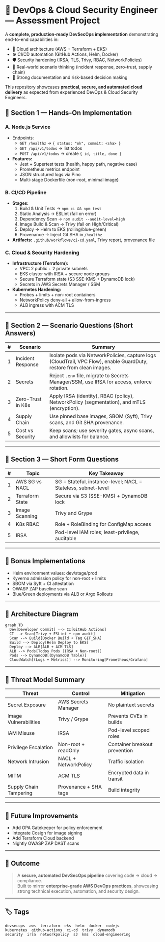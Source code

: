 # 🚀 DevOps & Cloud Security Engineer — Assessment Project

A **complete, production-ready DevSecOps implementation** demonstrating end-to-end capabilities in:
- 🧠 Cloud architecture (AWS + Terraform + EKS)
- ⚙️ CI/CD automation (GitHub Actions, Helm, Docker)
- 🛡️ Security hardening (IRSA, TLS, Trivy, RBAC, NetworkPolicies)
- 🧩 Real-world scenario thinking (incident response, zero-trust, supply chain)
- 💬 Strong documentation and risk-based decision making

This repository showcases **practical, secure, and automated cloud delivery** as expected from experienced DevOps & Cloud Security Engineers.


## 🧱 Section 1 — Hands-On Implementation

### A. Node.js Service
- Endpoints:
  - `GET /healthz` → `{ status: "ok", commit: <sha> }`
  - `GET /api/v1/todos` → list todos
  - `POST /api/v1/todos` → create `{ id, title, done }`
- **Features:**
  - Jest + Supertest tests (health, happy path, negative case)
  - Prometheus metrics endpoint
  - JSON structured logs via Pino
  - Multi-stage Dockerfile (non-root, minimal image)

### B. CI/CD Pipeline
- **Stages:**
  1. Build & Unit Tests → `npm ci && npm test`
  2. Static Analysis → ESLint (fail on error)
  3. Dependency Scan → `npm audit --audit-level=high`
  4. Image Build & Scan → Trivy (fail on High/Critical)
  5. Deploy → Helm to EKS (rolling/blue-green)
  6. Provenance → Inject Git SHA in `/healthz`
- **Artifacts:** `.github/workflows/ci-cd.yaml`, Trivy report, provenance file

### C. Cloud & Security Hardening
- **Infrastructure (Terraform):**
  - VPC: 2 public + 2 private subnets
  - EKS cluster with IRSA + secure node groups
  - Secure Terraform state (S3 SSE-KMS + DynamoDB lock)
  - Secrets in AWS Secrets Manager / SSM
- **Kubernetes Hardening:**
  - Probes + limits + non-root containers
  - NetworkPolicy deny-all + allow-from-ingress
  - ALB ingress with ACM TLS

---

## 🧩 Section 2 — Scenario Questions (Short Answers)

| # | Scenario | Summary |
|---|-----------|----------|
| 1 | Incident Response | Isolate pods via NetworkPolicies, capture logs (CloudTrail, VPC Flow), enable GuardDuty, restore from clean images. |
| 2 | Secrets | Reject `.env` file, migrate to Secrets Manager/SSM, use IRSA for access, enforce rotation. |
| 3 | Zero-Trust in K8s | Apply IRSA (identity), RBAC (policy), NetworkPolicy (segmentation), and mTLS (encryption). |
| 4 | Supply Chain | Use pinned base images, SBOM (Syft), Trivy scans, and Git SHA provenance. |
| 5 | Cost vs Security | Keep scans; use severity gates, async scans, and allowlists for balance. |

---

## 🧠 Section 3 — Short Form Questions

| # | Topic | Key Takeaway |
|---|--------|--------------|
| 1 | AWS SG vs NACL | SG = Stateful, instance-level; NACL = Stateless, subnet-level |
| 2 | Terraform State | Secure via S3 (SSE-KMS) + DynamoDB lock |
| 3 | Image Scanning | Trivy and Grype |
| 4 | K8s RBAC | Role + RoleBinding for ConfigMap access |
| 5 | IRSA | Pod-level IAM roles; least-privilege, auditable |

---

## 🎁 Bonus Implementations

- Helm environment values: dev/stage/prod  
- Kyverno admission policy for non-root + limits  
- SBOM via Syft + CI attestation  
- OWASP ZAP baseline scan  
- Blue/Green deployments via ALB or Argo Rollouts  

---

## 🧮 Architecture Diagram

```mermaid
graph TD
  Dev[Developer Commit] --> CI[GitHub Actions]
  CI --> Scan[Trivy + ESLint + npm audit]
  Scan --> Build[Docker Build + Tag GIT_SHA]
  Build --> Deploy[Helm Deploy to EKS]
  Deploy --> ALB[ALB + ACM TLS]
  ALB --> Pods[Todos Pods (IRSA + Non-root)]
  Pods --> DynamoDB[(DynamoDB Table)]
  CloudWatch[(Logs + Metrics)] --> Monitoring[Prometheus/Grafana]
```

---

## 🔐 Threat Model Summary

| Threat | Control | Mitigation |
|--------|----------|-------------|
| Secret Exposure | AWS Secrets Manager | No plaintext secrets |
| Image Vulnerabilities | Trivy / Grype | Prevents CVEs in builds |
| IAM Misuse | IRSA | Pod-level scoped roles |
| Privilege Escalation | Non-root + readOnly | Container breakout prevention |
| Network Intrusion | NACL + NetworkPolicy | Traffic isolation |
| MITM | ACM TLS | Encrypted data in transit |
| Supply Chain Tampering | Provenance + SHA tags | Build integrity |

---

## 🔄 Future Improvements
- Add OPA Gatekeeper for policy enforcement  
- Integrate Cosign for image signing  
- Add Terraform Cloud backend  
- Nightly OWASP ZAP DAST scans  

---

## 🏁 Outcome

> A **secure, automated DevSecOps pipeline** covering code → cloud → compliance.  
> Built to mirror **enterprise-grade AWS DevOps practices**, showcasing strong technical execution, automation, and security design.

---

## 🏷️ Tags
```
devsecops  aws  terraform  eks  helm  docker  nodejs  
kubernetes  github-actions  ci-cd  trivy  dynamodb  
security  irsa  networkpolicy  s3  kms  cloud-engineering
```
